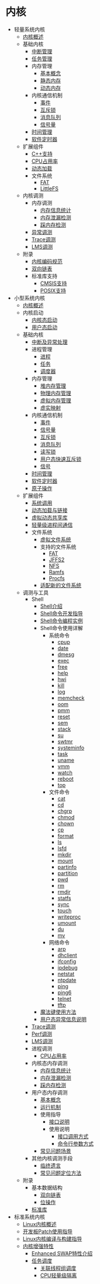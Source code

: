 # 内核

- 轻量系统内核
    - [内核概述](kernel-mini-overview.md)
    - 基础内核
        - [中断管理](kernel-mini-basic-interrupt.md)
        - [任务管理](kernel-mini-basic-task.md)
        - 内存管理
            - [基本概念](kernel-mini-basic-memory-basic.md)
            - [静态内存](kernel-mini-basic-memory-static.md)
            - [动态内存](kernel-mini-basic-memory-dynamic.md)
        - 内核通信机制
            - [事件](kernel-mini-basic-ipc-event.md)
            - [互斥锁](kernel-mini-basic-ipc-mutex.md)
            - [消息队列](kernel-mini-basic-ipc-queue.md)
            - [信号量](kernel-mini-basic-ipc-sem.md)
        - [时间管理](kernel-basic-mini-time.md)
        - [软件定时器](kernel-mini-basic-soft.md)
    - 扩展组件
        - [C++支持](kernel-mini-extend-support.md)
        - [CPU占用率](kernel-mini-extend-cpup.md)
        - [动态加载](kernel-mini-extend-dynamic-loading.md)
        - 文件系统
            - [FAT](kernel-mini-extend-file-fat.md)
            - [LittleFS](kernel-mini-extend-file-lit.md)
    - 内核调测
        - 内存调测
            - [内存信息统计](kernel-mini-memory-debug-mes.md)
            - [内存泄漏检测](kernel-mini-memory-debug-det.md)
            - [踩内存检测](kernel-mini-memory-debug-cet.md)
        - [异常调测](kernel-mini-memory-exception.md)
        - [Trace调测](kernel-mini-memory-trace.md)
        - [LMS调测](kernel-mini-memory-lms.md)
    - 附录
        - [内核编码规范](kernel-mini-appx-code.md)
        - [双向链表](kernel-mini-appx-data-list.md)
        - 标准库支持
            - [CMSIS支持](kernel-mini-appx-lib-cmsis.md)
            - [POSIX支持](kernel-mini-appx-lib-posix.md)
- 小型系统内核
    - [内核概述](kernel-small-overview.md)
    - 内核启动
        - [内核态启动](kernel-small-start-kernel.md)
        - [用户态启动](kernel-small-start-user.md)
    - 基础内核
        - [中断及异常处理](kernel-small-basic-interrupt.md)
        - 进程管理
            - [进程](kernel-small-basic-process-process.md)
            - [任务](kernel-small-basic-process-thread.md)
            - [调度器](kernel-small-basic-process-scheduler.md)
        - 内存管理
            - [堆内存管理](kernel-small-basic-memory-heap.md)
            - [物理内存管理](kernel-small-basic-memory-physical.md)
            - [虚拟内存管理](kernel-small-basic-memory-virtual.md)
            - [虚实映射](kernel-small-basic-inner-reflect.md)
        - 内核通信机制
            - [事件](kernel-small-basic-trans-event.md)
            - [信号量](kernel-small-basic-trans-semaphore.md)
            - [互斥锁](kernel-small-basic-trans-mutex.md)
            - [消息队列](kernel-small-basic-trans-queue.md)
            - [读写锁](kernel-small-basic-trans-rwlock.md)
            - [用户态快速互斥锁](kernel-small-basic-trans-user-mutex.md)
            - [信号](kernel-small-basic-trans-user-signal.md)
        - [时间管理](kernel-small-basic-time.md)
        - [软件定时器](kernel-small-basic-softtimer.md)
        - [原子操作](kernel-small-basic-atomic.md)
    - 扩展组件
        - [系统调用](kernel-small-bundles-system.md)
        - [动态加载与链接](kernel-small-bundles-linking.md)
        - [虚拟动态共享库](kernel-small-bundles-share.md)
        - [轻量级进程间通信](kernel-small-bundles-ipc.md)
        - 文件系统
            - [虚拟文件系统](kernel-small-bundles-fs-virtual.md)
            - 支持的文件系统
                - [FAT](kernel-small-bundles-fs-support-fat.md)
                - [JFFS2](kernel-small-bundles-fs-support-jffs2.md)
                - [NFS](kernel-small-bundles-fs-support-nfs.md)
                - [Ramfs](kernel-small-bundles-fs-support-ramfs.md)
                - [Procfs](kernel-small-bundles-fs-support-procfs.md)
            - [适配新的文件系统](kernel-small-bundles-fs-new.md)
    - 调测与工具
        - Shell
            - [Shell介绍](kernel-small-debug-shell-overview.md)
            - [Shell命令开发指导](kernel-small-debug-shell-guide.md)
            - [Shell命令编程实例](kernel-small-debug-shell-build.md)
            - Shell命令使用详解
                - 系统命令
                    - [cpup](kernel-small-debug-shell-cmd-cpup.md)
                    - [date](kernel-small-debug-shell-cmd-date.md)
                    - [dmesg](kernel-small-debug-shell-cmd-dmesg.md)
                    - [exec](kernel-small-debug-shell-cmd-exec.md)
                    - [free](kernel-small-debug-shell-cmd-free.md)
                    - [help](kernel-small-debug-shell-cmd-help.md)
                    - [hwi](kernel-small-debug-shell-cmd-hwi.md)
                    - [kill](kernel-small-debug-shell-cmd-kill.md)
                    - [log](kernel-small-debug-shell-cmd-log.md)
                    - [memcheck](kernel-small-debug-shell-cmd-memcheck.md)
                    - [oom](kernel-small-debug-shell-cmd-oom.md)
                    - [pmm](kernel-small-debug-shell-cmd-pmm.md)
                    - [reset](kernel-small-debug-shell-cmd-reset.md)
                    - [sem](kernel-small-debug-shell-cmd-sem.md)
                    - [stack](kernel-small-debug-shell-cmd-stack.md)
                    - [su](kernel-small-debug-shell-cmd-su.md)
                    - [swtmr](kernel-small-debug-shell-cmd-swtmr.md)
                    - [systeminfo](kernel-small-debug-shell-cmd-sysinfo.md)
                    - [task](kernel-small-debug-shell-cmd-task.md)
                    - [uname](kernel-small-debug-shell-cmd-uname.md)
                    - [vmm](kernel-small-debug-shell-cmd-vmm.md)
                    - [watch](kernel-small-debug-shell-cmd-watch.md)
                    - [reboot](kernel-small-debug-shell-cmd-reboot.md)
                    - [top](kernel-small-debug-shell-cmd-top.md)
                - 文件命令
                    - [cat](kernel-small-debug-shell-file-cat.md)
                    - [cd](kernel-small-debug-shell-file-cd.md)
                    - [chgrp](kernel-small-debug-shell-file-chgrp.md)
                    - [chmod](kernel-small-debug-shell-file-chmod.md)
                    - [chown](kernel-small-debug-shell-file-chown.md)
                    - [cp](kernel-small-debug-shell-file-cp.md)
                    - [format](kernel-small-debug-shell-file-format.md)
                    - [ls](kernel-small-debug-shell-file-ls.md)
                    - [lsfd](kernel-small-debug-shell-file-lsfd.md)
                    - [mkdir](kernel-small-debug-shell-file-mkdir.md)
                    - [mount](kernel-small-debug-shell-file-mount.md)
                    - [partinfo](kernel-small-debug-shell-file-partinfo.md)
                    - [partition](kernel-small-debug-shell-file-partition.md)
                    - [pwd](kernel-small-debug-shell-file-pwd.md)
                    - [rm](kernel-small-debug-shell-file-rm.md)
                    - [rmdir](kernel-small-debug-shell-file-rmdir.md)
                    - [statfs](kernel-small-debug-shell-file-statfs.md)
                    - [sync](kernel-small-debug-shell-file-sync.md)
                    - [touch](kernel-small-debug-shell-file-touch.md)
                    - [writeproc](kernel-small-debug-shell-file-write.md)
                    - [umount](kernel-small-debug-shell-file-umount.md)
                    - [du](kernel-small-debug-shell-file-du.md)
                    - [mv](kernel-small-debug-shell-file-mv.md)
                - 网络命令
                    - [arp](kernel-small-debug-shell-net-arp.md)
                    - [dhclient](kernel-small-debug-shell-net-dhclient.md)
                    - [ifconfig](kernel-small-debug-shell-net-ifconfig.md)
                    - [ipdebug](kernel-small-debug-shell-net-ipdebug.md)
                    - [netstat](kernel-small-debug-shell-net-netstat.md)
                    - [ntpdate](kernel-small-debug-shell-net-ntpdate.md)
                    - [ping](kernel-small-debug-shell-net-ping.md)
                    - [ping6](kernel-small-debug-shell-net-ping6.md)
                    - [telnet](kernel-small-debug-shell-net-telnet.md)
                    - [tftp](kernel-small-debug-shell-net-tftp.md)
            - [魔法键使用方法](kernel-small-debug-shell-magickey.md)
            - [用户态异常信息说明](kernel-small-debug-shell-error.md)
        - [Trace调测](kernel-small-debug-trace.md)
        - [Perf调测](kernel-mini-memory-perf.md)
        - [LMS调测](kernel-small-memory-lms.md)
        - 进程调测
            - [CPU占用率](kernel-small-debug-process-cpu.md)
        - 内核态内存调测
            - [内存信息统计](kernel-small-debug-memory-info.md)
            - [内存泄漏检测](kernel-small-debug-memory-leak.md)
            - [踩内存检测](kernel-small-debug-memory-corrupt.md)
        - 用户态内存调测
            - [基本概念](kernel-small-debug-user-concept.md)
            - [运行机制](kernel-small-debug-user-function.md)
            - 使用指导
                - [接口说明](kernel-small-debug-user-guide-api.md)
                - 使用说明
                    - [接口调用方式](kernel-small-debug-user-guide-use-api.md)
                    - [命令行参数方式](kernel-small-debug-user-guide-use-cli.md)
            - [常见问题场景](kernel-small-debug-user-faqs.md)
        - 其他内核调测手段
            - [临终遗言](kernel-small-debug-trace-other-lastwords.md)
            - [常见问题定位方法](kernel-small-debug-trace-other-faqs.md)
    - 附录
        - 基本数据结构
            - [双向链表](kernel-small-apx-dll.md)
            - [位操作](kernel-small-apx-bitwise.md)
        - [标准库](kernel-small-apx-library.md)
- 标准系统内核
    - [Linux内核概述](kernel-standard-overview.md)
    - [开发板Patch使用指导](kernel-standard-patch.md)
    - [Linux内核编译与构建指导](kernel-standard-build.md)
    - [内核增强特性](kernel-standard-enhanced-features.md)
        - [Enhanced SWAP特性介绍](kernel-standard-mm-eswap.md)
        - [任务调度](kernel-standard-sched.md)
            - [关联线程组调度](kernel-standard-sched-rtg.md)
            - [CPU轻量级隔离](kernel-standard-sched-cpuisolation.md)
